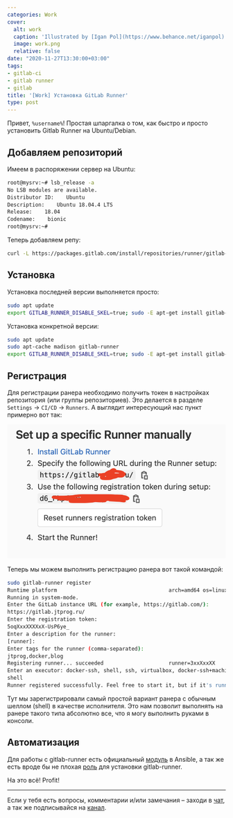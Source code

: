 ```yaml
---
categories: Work
cover:
  alt: work
  caption: 'Illustrated by [Igan Pol](https://www.behance.net/iganpol)'
  image: work.png
  relative: false
date: "2020-11-27T13:30:00+03:00"
tags:
- gitlab-ci
- gitlab runner
- gitlab
title: '[Work] Установка GitLab Runner'
type: post
---
```


Привет, `%username%`! Простая шпаргалка о том, как быстро и просто установить Gitlab Runner на Ubuntu/Debian.

## Добавляем репозиторий

Имеем в распоряжении сервер на Ubuntu:

```bash
root@mysrv:~# lsb_release -a
No LSB modules are available.
Distributor ID:    Ubuntu
Description:    Ubuntu 18.04.4 LTS
Release:    18.04
Codename:    bionic
root@mysrv:~#
```

Теперь добавляем репу:

```bash
curl -L https://packages.gitlab.com/install/repositories/runner/gitlab-runner/script.deb.sh | sudo bash
```

## Установка

Установка последней версии выполняется просто:

```bash
sudo apt update
export GITLAB_RUNNER_DISABLE_SKEL=true; sudo -E apt-get install gitlab-runner
```

Установка конкретной версии:

```bash
sudo apt update
sudo apt-cache madison gitlab-runner
export GITLAB_RUNNER_DISABLE_SKEL=true; sudo -E apt-get install gitlab-runner=10.0.0
```

## Регистрация

Для регистрации ранера необходимо получить токен в настройках репозитория (или группы репозиториев). Это делается в разделе `Settings` -> `CI/CD` -> `Runners`. А выглядит интересующий нас пункт примерно вот так:

![Регистрационные данные в настройках репозитория](screenshot01.png)

Теперь мы можем выполнить регистрацию ранера вот такой командой:

```bash
sudo gitlab-runner register
Runtime platform                                    arch=amd64 os=linux pid=8846 revision=8fa89735 version=13.6.0
Running in system-mode.
Enter the GitLab instance URL (for example, https://gitlab.com/):
https://gitlab.jtprog.ru/
Enter the registration token:
5oqXxxXXXXxX-UsP6ye_
Enter a description for the runner:
[runner]:
Enter tags for the runner (comma-separated):
jtprog,docker,blog
Registering runner... succeeded                     runner=3xxXxxXX
Enter an executor: docker-ssh, shell, ssh, virtualbox, docker-ssh+machine, kubernetes, custom, parallels, docker+machine, docker:
shell
Runner registered successfully. Feel free to start it, but if it's running already the config should be automatically reloaded!
```

Тут мы зарегистрировали самый простой вариант ранера с обычным шеллом (shell) в качестве исполнителя. Это нам позволит выполнять на ранере такого типа абсолютно все, что я могу выполнить руками в консоли.

## Автоматизация

Для работы с gitlab-runner есть официальный [модуль](https://docs.ansible.com/ansible/latest/collections/community/general/gitlab_runner_module.html) в Ansible, а так же есть вроде бы не плохая [роль](https://github.com/riemers/ansible-gitlab-runner) для установки gitlab-runner.

На это всё! Profit!

---
Если у тебя есть вопросы, комментарии и/или замечания – заходи в [чат](https://ttttt.me/jtprogru_chat), а так же подписывайся на [канал](https://ttttt.me/jtprogru_channel).
